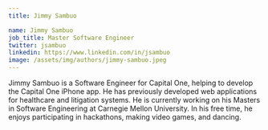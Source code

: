 ```yaml
---
title: Jimmy Sambuo

name: Jimmy Sambuo
job_title: Master Software Engineer
twitter: jsambuo
linkedin: https://www.linkedin.com/in/jsambuo
image: /assets/img/authors/jimmy-sambuo.jpeg
---
```

Jimmy Sambuo is a Software Engineer for Capital One, helping to develop the Capital One iPhone app. He has previously developed web applications for healthcare and litigation systems. He is currently working on his Masters in Software Engineering at Carnegie Mellon University. In his free time, he enjoys participating in hackathons, making video games, and dancing.
